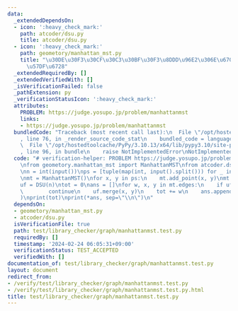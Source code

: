 ```yaml
---
data:
  _extendedDependsOn:
  - icon: ':heavy_check_mark:'
    path: atcoder/dsu.py
    title: atcoder/dsu.py
  - icon: ':heavy_check_mark:'
    path: geometory/manhattan_mst.py
    title: "\u30DE\u30F3\u30CF\u30C3\u30BF\u30F3\u8DDD\u96E2\u306E\u6700\u5C0F\u5168\
      \u57DF\u6728"
  _extendedRequiredBy: []
  _extendedVerifiedWith: []
  _isVerificationFailed: false
  _pathExtension: py
  _verificationStatusIcon: ':heavy_check_mark:'
  attributes:
    PROBLEM: https://judge.yosupo.jp/problem/manhattanmst
    links:
    - https://judge.yosupo.jp/problem/manhattanmst
  bundledCode: "Traceback (most recent call last):\n  File \"/opt/hostedtoolcache/PyPy/3.10.13/x64/lib/pypy3.10/site-packages/onlinejudge_verify/documentation/build.py\"\
    , line 76, in _render_source_code_stat\n    bundled_code = language.bundle(\n\
    \  File \"/opt/hostedtoolcache/PyPy/3.10.13/x64/lib/pypy3.10/site-packages/onlinejudge_verify/languages/python.py\"\
    , line 96, in bundle\n    raise NotImplementedError\nNotImplementedError\n"
  code: "# verification-helper: PROBLEM https://judge.yosupo.jp/problem/manhattanmst\n\
    \nfrom geometory.manhattan_mst import ManhattanMST\nfrom atcoder.dsu import DSU\n\
    \nn = int(input())\nps = [tuple(map(int, input().split())) for _ in range(n)]\n\
    \nmt = ManhattanMST()\nfor x, y in ps:\n    mt.add_point(x, y)\nmt.solve()\n\n\
    uf = DSU(n)\ntot = 0\nans = []\nfor w, x, y in mt.edges:\n    if uf.same(x, y):\n\
    \        continue\n    uf.merge(x, y)\n    tot += w\n    ans.append(f\"{x} {y}\"\
    )\nprint(tot)\nprint(*ans, sep=\"\\n\")\n"
  dependsOn:
  - geometory/manhattan_mst.py
  - atcoder/dsu.py
  isVerificationFile: true
  path: test/library_checker/graph/manhattanmst.test.py
  requiredBy: []
  timestamp: '2024-02-24 06:05:31+09:00'
  verificationStatus: TEST_ACCEPTED
  verifiedWith: []
documentation_of: test/library_checker/graph/manhattanmst.test.py
layout: document
redirect_from:
- /verify/test/library_checker/graph/manhattanmst.test.py
- /verify/test/library_checker/graph/manhattanmst.test.py.html
title: test/library_checker/graph/manhattanmst.test.py
---
```

